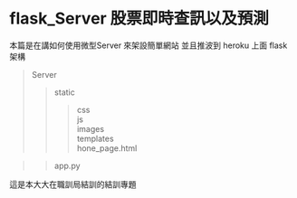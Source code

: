 # flask_Server 股票即時查訊以及預測
本篇是在講如何使用微型Server 來架設簡單網站 並且推波到 heroku 上面
flask 架構
>Server
>>static <br>
>>>css<br>
>>>js<br>
>>>images<br>
>>templates<br> 
>>>hone_page.html<br>

>>app.py







這是本大大在職訓局結訓的結訓專題

